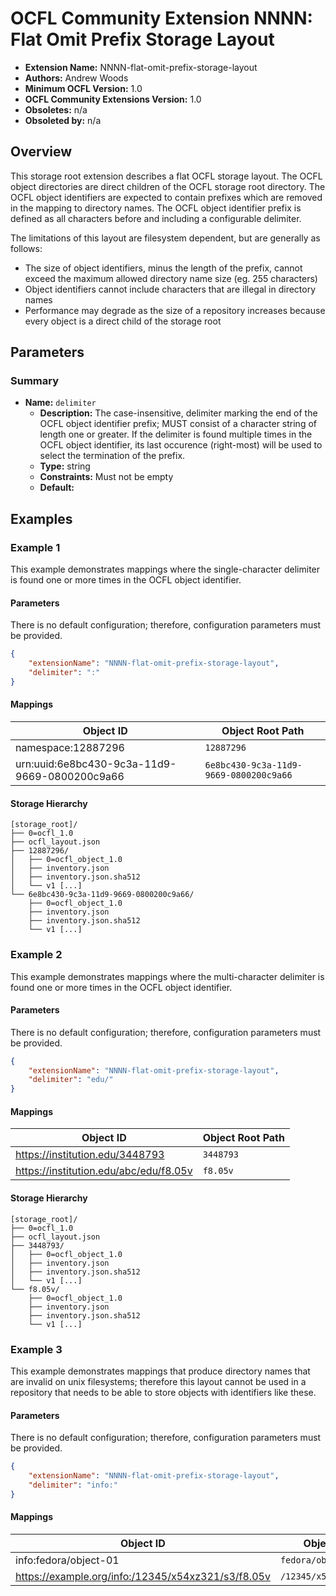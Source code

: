 # OCFL Community Extension NNNN: Flat Omit Prefix Storage Layout

  * **Extension Name:** NNNN-flat-omit-prefix-storage-layout
  * **Authors:** Andrew Woods
  * **Minimum OCFL Version:** 1.0
  * **OCFL Community Extensions Version:** 1.0
  * **Obsoletes:** n/a
  * **Obsoleted by:** n/a

## Overview

This storage root extension describes a flat OCFL storage layout. The OCFL object directories are direct children of
the OCFL storage root directory.
The OCFL object identifiers are expected to contain prefixes which are removed in the mapping to directory names. The
OCFL object identifier prefix is defined as all characters before and including a configurable delimiter. 

The limitations of this layout are filesystem dependent, but are generally as follows:

* The size of object identifiers, minus the length of the prefix, cannot exceed the maximum allowed directory name size
(eg. 255 characters)
* Object identifiers cannot include characters that are illegal in directory names
* Performance may degrade as the size of a repository increases because every object is a direct child of the storage root

## Parameters

### Summary

* **Name:** `delimiter`
  * **Description:** The case-insensitive, delimiter marking the end of the OCFL object identifier prefix; MUST consist
    of a character string of length one or greater. If the delimiter is found multiple times in the OCFL object
    identifier, its last occurence (right-most) will be used to select the termination of the prefix.
  * **Type:** string
  * **Constraints:** Must not be empty
  * **Default:**

## Examples

### Example 1

This example demonstrates mappings where the single-character delimiter is found one or more times in the OCFL object
identifier.

#### Parameters

There is no default configuration; therefore, configuration parameters must be provided.

```json
{
    "extensionName": "NNNN-flat-omit-prefix-storage-layout",
    "delimiter": ":"
}
```

#### Mappings

| Object ID | Object Root Path |
| --- | --- |
| namespace:12887296 | `12887296` |
| urn:uuid:6e8bc430-9c3a-11d9-9669-0800200c9a66 | `6e8bc430-9c3a-11d9-9669-0800200c9a66` |

#### Storage Hierarchy

```
[storage_root]/
├── 0=ocfl_1.0
├── ocfl_layout.json
├── 12887296/
│   ├── 0=ocfl_object_1.0
│   ├── inventory.json
│   ├── inventory.json.sha512
│   └── v1 [...]
└── 6e8bc430-9c3a-11d9-9669-0800200c9a66/
    ├── 0=ocfl_object_1.0
    ├── inventory.json
    ├── inventory.json.sha512
    └── v1 [...]
```

### Example 2

This example demonstrates mappings where the multi-character delimiter is found one or more times in the OCFL object
identifier.

#### Parameters

There is no default configuration; therefore, configuration parameters must be provided.

```json
{
    "extensionName": "NNNN-flat-omit-prefix-storage-layout",
    "delimiter": "edu/"
}
```

#### Mappings

| Object ID | Object Root Path |
| --- | --- |
| https://institution.edu/3448793 | `3448793` |
| https://institution.edu/abc/edu/f8.05v | `f8.05v` |

#### Storage Hierarchy

```
[storage_root]/
├── 0=ocfl_1.0
├── ocfl_layout.json
├── 3448793/
│   ├── 0=ocfl_object_1.0
│   ├── inventory.json
│   ├── inventory.json.sha512
│   └── v1 [...]
└── f8.05v/
    ├── 0=ocfl_object_1.0
    ├── inventory.json
    ├── inventory.json.sha512
    └── v1 [...]
```

### Example 3

This example demonstrates mappings that produce directory names that are invalid on unix filesystems; therefore this
layout cannot be used in a repository that needs to be able to store objects with identifiers like these.

#### Parameters

There is no default configuration; therefore, configuration parameters must be provided.

```json
{
    "extensionName": "NNNN-flat-omit-prefix-storage-layout",
    "delimiter": "info:"
}
```

#### Mappings

| Object ID | Object Root Path |
| --- | --- |
| info:fedora/object-01 | `fedora/object-01` |
| https://example.org/info:/12345/x54xz321/s3/f8.05v | `/12345/x54xz321/s3/f8.05v` |
